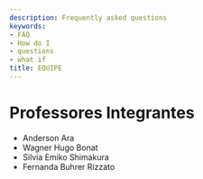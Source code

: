 ```yaml
---
description: Frequently asked questions
keywords:
- FAQ
- How do I
- questions
- what if
title: EQUIPE
---
```


# Professores Integrantes

* Anderson Ara
* Wagner Hugo Bonat
* Silvia Emiko Shimakura
* Fernanda Buhrer Rizzato
